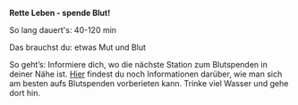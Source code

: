 **Rette Leben - spende Blut!**

So lang dauert's: 40-120 min

Das brauchst du: etwas Mut und Blut

So geht’s: Informiere dich, wo die nächste Station zum Blutspenden in deiner Nähe ist.
[Hier](https://blog.blutspende.de/beitraege/blog/das-erste-mal-zur-blutspende-mit-diesen-tipps-gehen-sie-perfekt-vorbereitet-zu-ihrem-termin) findest du noch Informationen darüber, wie man sich am besten aufs Blutspenden vorberieten kann.
Trinke viel Wasser und gehe dort hin.
